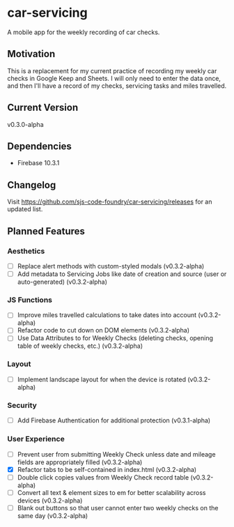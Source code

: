 # car-servicing
A mobile app for the weekly recording of car checks.
## Motivation
This is a replacement for my current practice of recording my weekly car checks in Google Keep and Sheets.  I will only need to enter the data once, and then I'll have a record of my checks, servicing tasks and miles travelled.
## Current Version
v0.3.0-alpha
## Dependencies
- Firebase 10.3.1
## Changelog
Visit https://github.com/sjs-code-foundry/car-servicing/releases for an updated list.
## Planned Features
### Aesthetics
- [ ] Replace alert methods with custom-styled modals (v0.3.2-alpha)
- [ ] Add metadata to Servicing Jobs like date of creation and source (user or auto-generated) (v0.3.2-alpha)
### JS Functions
- [ ] Improve miles travelled calculations to take dates into account (v0.3.2-alpha)
- [ ] Refactor code to cut down on DOM elements (v0.3.2-alpha)
- [ ] Use Data Attributes to for Weekly Checks (deleting checks, opening table of weekly checks, etc.) (v0.3.2-alpha)
### Layout
- [ ] Implement landscape layout for when the device is rotated (v0.3.2-alpha)
### Security
- [ ] Add Firebase Authentication for additional protection (v0.3.1-alpha)
### User Experience
- [ ] Prevent user from submitting Weekly Check unless date and mileage fields are appropriately filled (v0.3.2-alpha)
- [x] Refactor tabs to be self-contained in index.html (v0.3.2-alpha)
- [ ] Double click copies values from Weekly Check record table (v0.3.2-alpha)
- [ ] Convert all text & element sizes to em for better scalability across devices (v0.3.2-alpha)
- [ ] Blank out buttons so that user cannot enter two weekly checks on the same day (v0.3.2-alpha)
